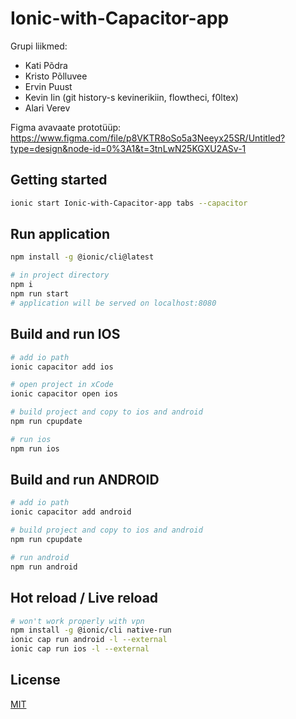 # Ionic-with-Capacitor-app

Grupi liikmed:
- Kati Põdra
- Kristo Põlluvee
- Ervin Puust
- Kevin Iin (git history-s kevinerikiin, flowtheci, f0ltex)
- Alari Verev

Figma avavaate prototüüp: https://www.figma.com/file/p8VKTR8oSo5a3Neeyx25SR/Untitled?type=design&node-id=0%3A1&t=3tnLwN25KGXU2ASv-1

## Getting started

```bash
ionic start Ionic-with-Capacitor-app tabs --capacitor
```

## Run application

```bash
npm install -g @ionic/cli@latest

# in project directory
npm i
npm run start
# application will be served on localhost:8080
```

## Build and run IOS

```bash
# add io path
ionic capacitor add ios

# open project in xCode
ionic capacitor open ios

# build project and copy to ios and android
npm run cpupdate

# run ios
npm run ios
```

## Build and run ANDROID

```bash
# add io path
ionic capacitor add android

# build project and copy to ios and android
npm run cpupdate

# run android
npm run android
```

## Hot reload / Live reload

```bash
# won't work properly with vpn
npm install -g @ionic/cli native-run
ionic cap run android -l --external
ionic cap run ios -l --external
```

## License

[MIT](https://choosealicense.com/licenses/mit/)
